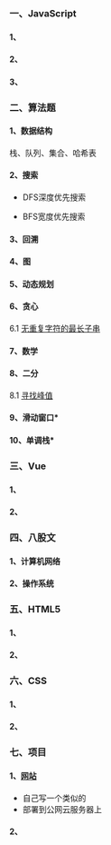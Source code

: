### 一、JavaScript

#### 1、

#### 2、

#### 3、



### 二、算法题

#### 1、数据结构

栈、队列、集合、哈希表

#### 2、搜索

* DFS深度优先搜索



* BFS宽度优先搜索



#### 3、回溯



#### 4、图



#### 5、动态规划



#### 6、贪心

6.1 [无重复字符的最长子串](https://leetcode.cn/problems/longest-substring-without-repeating-characters/)





#### 7、数学



#### 8、二分

8.1 [寻找峰值](https://leetcode.cn/problems/find-peak-element/)



#### 9、滑动窗口*



#### 10、单调栈*



### 三、Vue

#### 1、

#### 2、



### 四、八股文

#### 1、计算机网络

#### 2、操作系统



### 五、HTML5

#### 1、

#### 2、



### 六、CSS

#### 1、

#### 2、



### 七、项目

#### 1、[网站](https://github.com/FioraLove/NMSL.git)

* 自己写一个类似的
* 部署到公网云服务器上

#### 2、


